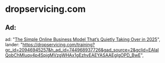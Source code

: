 # dropservicing.com
## Ad:
ad: "[The Simple Online Business Model That’s Quietly Taking Over in 2025](https://youtu.be/doLa8NapAfQ)",
lander: "https://dropservicing.com/training?gc_id=20946945257&h_ad_id=744968937726&gad_source=2&gclid=EAIaIQobChMIuqy4p4SpjgMVzgWHAx1gEzhvEAEYASAAEgIgOPD_BwE",
